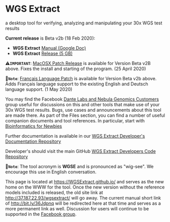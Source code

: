 # WGS Extract
a desktop tool for verifying, analyzing and manipulating your 30x WGS test results

__Current release__ is Beta v2b (18 Feb 2020):
* **WGS Extract** [Manual (Google Doc)](http://bit.ly/36Jdpnq)
* **WGS Extract** [Release (5 GB)](http://37.187.22.93/wgsextract/WGSExtractBeta.zip)

:warning:**`IMPORTANT`**: [MacOSX Patch Release](https://github.com/WGSExtract/WGSExtract-Dev/blob/master/docs/Betav2b_MacOSX_patch.md) is available for Version Beta v2B above.  Fixes the install and starting of the program. (25 April 2020)

:memo:**`Note`**: [Français Language Patch](https://github.com/WGSExtract/WGSExtract-Dev/blob/master/docs/Betav2b_Francais_Patch.md) is available for Version Beta v2b above.  Adds Français language support to the existing English and Deutsch language support. (1 May 2020)

You may find the Facebook [Dante Labs and Nebula Genomics Customers](https://www.facebook.com/groups/373644229897409/) group useful for discussions on this and other tools that make use of your 30x WGS test results. Bugs, use cases and announcements about this tool are made there.  As part of the Files section, you can find a number of useful companion documents and tool references.  In particular, start with [Bioinformatics for Newbies](http://bit.ly/38jnxnK)

Further documentation is available in our [WGS Extract Developer's Documentation Repository](https://github.com/WGSExtract/WGSExtract-Dev/tree/master/docs)

Developer's should visit the main GitHub [WGS Extract Developers Code Repository](https://github.com/WGSExtract/WGSExtract-Dev/)

:memo:**`Note`**: The tool acronym is **WGSE** and is pronounced as "wig-see". We encourage this use in English conversation.

This page is located at https://WGSExtract.github.io/ and serves as the new home on the WWW for the tool. Once the new version without the reference models included is released, the old site link at http://37.187.22.93/wgsextract/ will go away. The current manual short link of http://bit.ly/36Jdpnq will be redirected here at that time and serves as a more permanent link as well. Discussion for users will continue to be supported in the [Facebook group](https://www.facebook.com/groups/373644229897409/).
